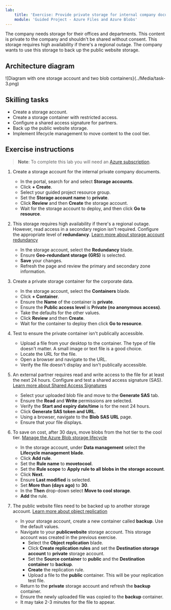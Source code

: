```yaml
---
lab:
    title: 'Exercise: Provide private storage for internal company documents'
    module: 'Guided Project - Azure Files and Azure Blobs'
---
```


The company needs storage for their offices and departments. This content is private to the company and shouldn't be shared without consent. This storage requires high availability if there's a regional outage. The company wants to use this storage to back up the public website storage. 

## Architecture diagram

![Diagram with one storage account and two blob containers}(../Media/task-3.png)

## Skilling tasks
- Create a storage account.
- Create a storage container with restricted access.
- Configure a shared access signature for partners.
- Back up the public website storage.
- Implement lifecycle management to move content to the cool tier.

## Exercise instructions

>**Note**: To complete this lab you will need an [Azure subscription](https://azure.microsoft.com/free/).

1. Create a storage account for the internal private company documents.
    - In the portal, search for and select **Storage accounts**.  
    - Click **+ Create**. 
    - Select your guided project resource group.  
    - Set the **Storage account name** to **private**. 
    - Click **Review** and then **Create** the storage account. 
    - Wait for the storage account to deploy, and then click **Go to resource**.

1. This storage requires high availability if there's a regional outage. However, read access in a secondary region isn't required. Configure the appropriate level of **redundancy**. [Learn more about storage account redundancy](https://learn.microsoft.com//azure/storage/common/storage-redundancy)

    - In the storage account, select the **Redundancy** blade. 
    - Ensure **Geo-redundant storage (GRS)** is selected.
    - **Save** your changes.
    - Refresh the page and review the primary and secondary zone information. 

1. Create a private storage container for the corporate data. 

    - In the storage account, select the **Containers** blade. 
    - Click **+ Container**. 
    - Ensure the **Name** of the container is **private**.
    - Ensure the **Public access level** is **Private (no anonymous access)**.
    - Take the defaults for the other values.
    - Click **Review** and then **Create**. 
    - Wait for the container to deploy then click **Go to resource**.
   
1.  Test to ensure the private container isn't publically accessible. 

    - Upload a file from your desktop to the container. The type of file doesn't matter. A small image or text file is a good choice. 
    - Locate the URL for the file.
    - Open a browser and navigate to the URL.
    - Verify the file doesn't display and isn't publically accessible. 


1. An external partner requires read and write access to the file for at least the next 24 hours. Configure and test a shared access signature (SAS). [Learn more about Shared Access Signatures](https://learn.microsoft.com/rest/api/storageservices/delegate-access-with-shared-access-signature)

    - Select your uploaded blob file and move to the **Generate SAS** tab. 
    - Ensure the **Read** and **Write** permissions are selected. 
    - Verify the **Start and expiry date/time** is for the next 24 hours. 
    - Click **Generate SAS token and URL**. 
    - Using a browser, navigate to the **Blob SAS URL** page. 
    - Ensure that your file displays. 
    
1. To save on cost, after 30 days, move blobs from the hot tier to the cool tier. [Manage the Azure Blob storage lifecycle](https://learn.microsoft.com/training/modules/manage-azure-blob-storage-lifecycle/)

    - In the storage account, under **Data management** select the **Lifecycle management blade**.
    - Click **Add rule**. 
    - Set the **Rule name** to **movetocool**.
    - Set the **Rule scope** to **Apply rule to all blobs in the storage account**.
    - Click **Next**.
    - Ensure **Last modified** is selected.
    - Set **More than (days ago)** to **30**.
    - In the **Then** drop-down select **Move to cool storage**. 
    - **Add** the rule.
  
1. The public website files need to be backed up to another storage account. [Learn more about object replication](https://learn.microsoft.com/azure/storage/blobs/object-replication-overview)

    - In your storage account, create a new container called **backup**. Use the default values.
    - Navigate to your **publicwebsite** storage account. This storage account was created in the previous exercise. 
        - Select the **Object replication** blade. 
        - Click **Create replication rules** and set the **Destination storage account** to **private** storage account.
        - Set the **Source container** to **public** and the **Destination container** to **backup**.
        - **Create** the replication rule. 
        - Upload a file to the **public** container. This will be your replication test file. 
    - Return to the **private** storage account and refresh the **backup** container.
    - Ensure the newly uploaded file was copied to the **backup** container. 
    - It may take 2-3 minutes for the file to appear. 


